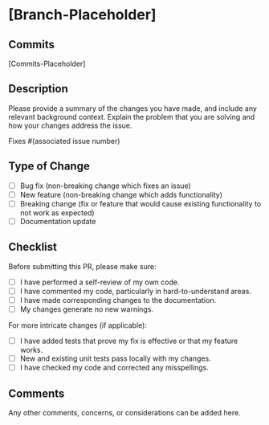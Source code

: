 # [Branch-Placeholder]

## Commits

[Commits-Placeholder]

## Description

Please provide a summary of the changes you have made, and include any relevant
background context. Explain the problem that you are solving and how your
changes address the issue.

Fixes #(associated issue number)

## Type of Change

- [ ] Bug fix (non-breaking change which fixes an issue)
- [ ] New feature (non-breaking change which adds functionality)
- [ ] Breaking change (fix or feature that would cause existing functionality to not work as expected)
- [ ] Documentation update

[//]: # '## How Has This Been Tested?'
[//]: # 'Please describe the tests that you ran to verify your changes. Provide instructions so we can reproduce. Please also list any relevant details for your test configuration.'
[//]: # '- [ ] Test A'
[//]: # '- [ ] Test B'

## Checklist

Before submitting this PR, please make sure:

- [ ] I have performed a self-review of my own code.
- [ ] I have commented my code, particularly in hard-to-understand areas.
- [ ] I have made corresponding changes to the documentation.
- [ ] My changes generate no new warnings.

For more intricate changes (if applicable):

- [ ] I have added tests that prove my fix is effective or that my feature works.
- [ ] New and existing unit tests pass locally with my changes.
- [ ] I have checked my code and corrected any misspellings.

## Comments

Any other comments, concerns, or considerations can be added here.
